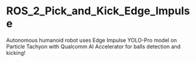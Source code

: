 # ROS_2_Pick_and_Kick_Edge_Impulse
Autonomous humanoid robot uses Edge Impulse YOLO-Pro model on Particle Tachyon with Qualcomm AI Accelerator for balls detection and kicking!
